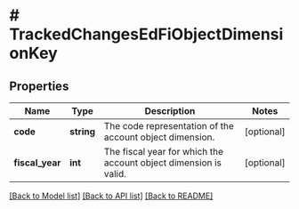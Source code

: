 # # TrackedChangesEdFiObjectDimensionKey

## Properties

Name | Type | Description | Notes
------------ | ------------- | ------------- | -------------
**code** | **string** | The code representation of the account object dimension. | [optional]
**fiscal_year** | **int** | The fiscal year for which the account object dimension is valid. | [optional]

[[Back to Model list]](../../README.md#models) [[Back to API list]](../../README.md#endpoints) [[Back to README]](../../README.md)

